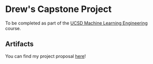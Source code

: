 # Drew's Capstone Project

To be completed as part of the [UCSD Machine Learning Engineering](https://career-bootcamp.extension.ucsd.edu/leads/mec/) course.

## Artifacts

You can find my project proposal [here](https://docs.google.com/document/d/1fcbzeiZmmBFA8fMmgTSpWa0aDBTxlG5gilFGgFFFW0E/edit?usp=sharing)!
